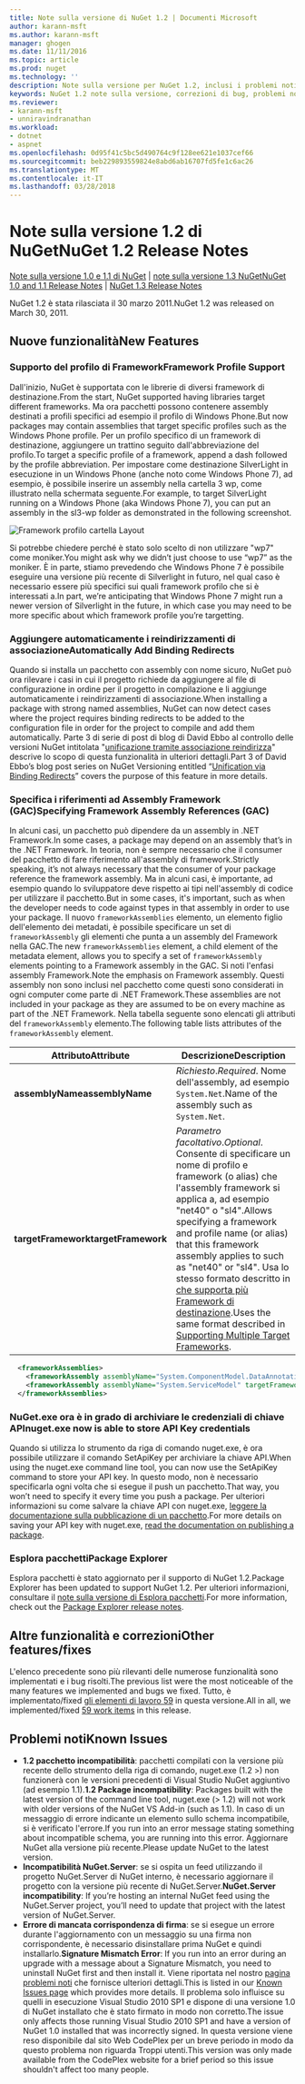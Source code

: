 ```yaml
---
title: Note sulla versione di NuGet 1.2 | Documenti Microsoft
author: karann-msft
ms.author: karann-msft
manager: ghogen
ms.date: 11/11/2016
ms.topic: article
ms.prod: nuget
ms.technology: ''
description: Note sulla versione per NuGet 1.2, inclusi i problemi noti, correzioni di bug, le funzionalità aggiunte e dcr.
keywords: NuGet 1.2 note sulla versione, correzioni di bug, problemi noti, aggiunta di funzionalità, eseguire
ms.reviewer:
- karann-msft
- unniravindranathan
ms.workload:
- dotnet
- aspnet
ms.openlocfilehash: 0d95f41c5bc5d490764c9f128ee621e1037cef66
ms.sourcegitcommit: beb229893559824e8abd6ab16707fd5fe1c6ac26
ms.translationtype: MT
ms.contentlocale: it-IT
ms.lasthandoff: 03/28/2018
---
```

# <a name="nuget-12-release-notes"></a><span data-ttu-id="05869-104">Note sulla versione 1.2 di NuGet</span><span class="sxs-lookup"><span data-stu-id="05869-104">NuGet 1.2 Release Notes</span></span>

<span data-ttu-id="05869-105">[Note sulla versione 1.0 e 1.1 di NuGet](../release-notes/nuget-1.1.md) | [note sulla versione 1.3 NuGet](../release-notes/nuget-1.3.md)</span><span class="sxs-lookup"><span data-stu-id="05869-105">[NuGet 1.0 and 1.1 Release Notes](../release-notes/nuget-1.1.md) | [NuGet 1.3 Release Notes](../release-notes/nuget-1.3.md)</span></span>

<span data-ttu-id="05869-106">NuGet 1.2 è stata rilasciata il 30 marzo 2011.</span><span class="sxs-lookup"><span data-stu-id="05869-106">NuGet 1.2 was released on March 30, 2011.</span></span>

## <a name="new-features"></a><span data-ttu-id="05869-107">Nuove funzionalità</span><span class="sxs-lookup"><span data-stu-id="05869-107">New Features</span></span>

### <a name="framework-profile-support"></a><span data-ttu-id="05869-108">Supporto del profilo di Framework</span><span class="sxs-lookup"><span data-stu-id="05869-108">Framework Profile Support</span></span>

<span data-ttu-id="05869-109">Dall'inizio, NuGet è supportata con le librerie di diversi framework di destinazione.</span><span class="sxs-lookup"><span data-stu-id="05869-109">From the start, NuGet supported having libraries target different frameworks.</span></span> <span data-ttu-id="05869-110">Ma ora pacchetti possono contenere assembly destinati a profili specifici ad esempio il profilo di Windows Phone.</span><span class="sxs-lookup"><span data-stu-id="05869-110">But now packages may contain assemblies that target specific profiles such as the Windows Phone profile.</span></span> <span data-ttu-id="05869-111">Per un profilo specifico di un framework di destinazione, aggiungere un trattino seguito dall'abbreviazione del profilo.</span><span class="sxs-lookup"><span data-stu-id="05869-111">To target a specific profile of a framework, append a dash followed by the profile abbreviation.</span></span> <span data-ttu-id="05869-112">Per impostare come destinazione SilverLight in esecuzione in un Windows Phone (anche noto come Windows Phone 7), ad esempio, è possibile inserire un assembly nella cartella 3 wp, come illustrato nella schermata seguente.</span><span class="sxs-lookup"><span data-stu-id="05869-112">For example, to target SilverLight running on a Windows Phone (aka Windows Phone 7), you can put an assembly in the sl3-wp folder as demonstrated in the following screenshot.</span></span>

![Framework profilo cartella Layout](./media/framework-profile-support.png)

<span data-ttu-id="05869-114">Si potrebbe chiedere perché è stato solo scelto di non utilizzare "wp7" come moniker.</span><span class="sxs-lookup"><span data-stu-id="05869-114">You might ask why we didn’t just choose to use “wp7” as the moniker.</span></span> <span data-ttu-id="05869-115">È in parte, stiamo prevedendo che Windows Phone 7 è possibile eseguire una versione più recente di Silverlight in futuro, nel qual caso è necessario essere più specifici sui quali framework profilo che si è interessati a.</span><span class="sxs-lookup"><span data-stu-id="05869-115">In part, we’re anticipating that Windows Phone 7 might run a newer version of Silverlight in the future, in which case you may need to be more specific about which framework profile you’re targetting.</span></span>

### <a name="automatically-add-binding-redirects"></a><span data-ttu-id="05869-116">Aggiungere automaticamente i reindirizzamenti di associazione</span><span class="sxs-lookup"><span data-stu-id="05869-116">Automatically Add Binding Redirects</span></span>

<span data-ttu-id="05869-117">Quando si installa un pacchetto con assembly con nome sicuro, NuGet può ora rilevare i casi in cui il progetto richiede da aggiungere al file di configurazione in ordine per il progetto in compilazione e li aggiunge automaticamente i reindirizzamenti di associazione.</span><span class="sxs-lookup"><span data-stu-id="05869-117">When installing a package with strong named assemblies, NuGet can now detect cases where the project requires binding redirects to be added to the configuration file in order for the project to compile and add them automatically.</span></span> <span data-ttu-id="05869-118">Parte 3 di serie di post di blog di David Ebbo al controllo delle versioni NuGet intitolata "[unificazione tramite associazione reindirizza](http://blog.davidebbo.com/2011/01/nuget-versioning-part-3-unification-via.html)" descrive lo scopo di questa funzionalità in ulteriori dettagli.</span><span class="sxs-lookup"><span data-stu-id="05869-118">Part 3 of David Ebbo’s blog post series on NuGet Versioning entitled “[Unification via Binding Redirects](http://blog.davidebbo.com/2011/01/nuget-versioning-part-3-unification-via.html)” covers the purpose of this feature in more details.</span></span>

<a name="framework-assembly-refs"></a>

### <a name="specifying-framework-assembly-references-gac"></a><span data-ttu-id="05869-119">Specifica i riferimenti ad Assembly Framework (GAC)</span><span class="sxs-lookup"><span data-stu-id="05869-119">Specifying Framework Assembly References (GAC)</span></span>

<span data-ttu-id="05869-120">In alcuni casi, un pacchetto può dipendere da un assembly in .NET Framework.</span><span class="sxs-lookup"><span data-stu-id="05869-120">In some cases, a package may depend on an assembly that’s in the .NET Framework.</span></span> <span data-ttu-id="05869-121">In teoria, non è sempre necessario che il consumer del pacchetto di fare riferimento all'assembly di framework.</span><span class="sxs-lookup"><span data-stu-id="05869-121">Strictly speaking, it’s not always necessary that the consumer of your package reference the framework assembly.</span></span> <span data-ttu-id="05869-122">Ma in alcuni casi, è importante, ad esempio quando lo sviluppatore deve rispetto ai tipi nell'assembly di codice per utilizzare il pacchetto.</span><span class="sxs-lookup"><span data-stu-id="05869-122">But in some cases, it's important, such as when the developer needs to code against types in that assembly in order to use your package.</span></span> <span data-ttu-id="05869-123">Il nuovo `frameworkAssemblies` elemento, un elemento figlio dell'elemento dei metadati, è possibile specificare un set di `frameworkAssembly` gli elementi che punta a un assembly del Framework nella GAC.</span><span class="sxs-lookup"><span data-stu-id="05869-123">The new `frameworkAssemblies` element, a child element of the metadata element, allows you to specify a set of `frameworkAssembly` elements pointing to a Framework assembly in the GAC.</span></span> <span data-ttu-id="05869-124">Si noti l'enfasi assembly Framework.</span><span class="sxs-lookup"><span data-stu-id="05869-124">Note the emphasis on Framework assembly.</span></span>
<span data-ttu-id="05869-125">Questi assembly non sono inclusi nel pacchetto come questi sono considerati in ogni computer come parte di .NET Framework.</span><span class="sxs-lookup"><span data-stu-id="05869-125">These assemblies are not included in your package as they are assumed to be on every machine  as part of the .NET Framework.</span></span> <span data-ttu-id="05869-126">Nella tabella seguente sono elencati gli attributi del `frameworkAssembly` elemento.</span><span class="sxs-lookup"><span data-stu-id="05869-126">The following table lists attributes of the `frameworkAssembly` element.</span></span>


|<span data-ttu-id="05869-127">Attributo</span><span class="sxs-lookup"><span data-stu-id="05869-127">Attribute</span></span> |<span data-ttu-id="05869-128">Descrizione</span><span class="sxs-lookup"><span data-stu-id="05869-128">Description</span></span>|
|----------------|-----------|
|<span data-ttu-id="05869-129">**assemblyName**</span><span class="sxs-lookup"><span data-stu-id="05869-129">**assemblyName**</span></span>|<span data-ttu-id="05869-130">*Richiesto*.</span><span class="sxs-lookup"><span data-stu-id="05869-130">*Required*.</span></span> <span data-ttu-id="05869-131">Nome dell'assembly, ad esempio `System.Net`.</span><span class="sxs-lookup"><span data-stu-id="05869-131">Name of the assembly such as `System.Net`.</span></span>|
|<span data-ttu-id="05869-132">**targetFramework**</span><span class="sxs-lookup"><span data-stu-id="05869-132">**targetFramework**</span></span>|<span data-ttu-id="05869-133">*Parametro facoltativo*.</span><span class="sxs-lookup"><span data-stu-id="05869-133">*Optional*.</span></span> <span data-ttu-id="05869-134">Consente di specificare un nome di profilo e framework (o alias) che l'assembly framework si applica a, ad esempio "net40" o "sl4".</span><span class="sxs-lookup"><span data-stu-id="05869-134">Allows specifying a framework and profile name (or alias) that this framework assembly applies to such as "net40" or "sl4".</span></span> <span data-ttu-id="05869-135">Usa lo stesso formato descritto in [che supporta più Framework di destinazione](../create-packages/supporting-multiple-target-frameworks.md).</span><span class="sxs-lookup"><span data-stu-id="05869-135">Uses the same format described in [Supporting Multiple Target Frameworks](../create-packages/supporting-multiple-target-frameworks.md).</span></span>|

```xml
  <frameworkAssemblies>
    <frameworkAssembly assemblyName="System.ComponentModel.DataAnnotations" targetFramework="net40" />
    <frameworkAssembly assemblyName="System.ServiceModel" targetFramework="net40" />
  </frameworkAssemblies>
```

### <a name="nugetexe-now-is-able-to-store-api-key-credentials"></a><span data-ttu-id="05869-136">NuGet.exe ora è in grado di archiviare le credenziali di chiave API</span><span class="sxs-lookup"><span data-stu-id="05869-136">nuget.exe now is able to store API Key credentials</span></span>

<span data-ttu-id="05869-137">Quando si utilizza lo strumento da riga di comando nuget.exe, è ora possibile utilizzare il comando SetApiKey per archiviare la chiave API.</span><span class="sxs-lookup"><span data-stu-id="05869-137">When using the nuget.exe command line tool, you can now use the SetApiKey command to store your API key.</span></span> <span data-ttu-id="05869-138">In questo modo, non è necessario specificarla ogni volta che si esegue il push un pacchetto.</span><span class="sxs-lookup"><span data-stu-id="05869-138">That way, you won’t need to specify it every time you push a package.</span></span> <span data-ttu-id="05869-139">Per ulteriori informazioni su come salvare la chiave API con nuget.exe, [leggere la documentazione sulla pubblicazione di un pacchetto](../create-packages/publish-a-package.md).</span><span class="sxs-lookup"><span data-stu-id="05869-139">For more details on saving your API key with nuget.exe, [read the documentation on publishing a package](../create-packages/publish-a-package.md).</span></span>

### <a name="package-explorer"></a><span data-ttu-id="05869-140">Esplora pacchetti</span><span class="sxs-lookup"><span data-stu-id="05869-140">Package Explorer</span></span>
<span data-ttu-id="05869-141">Esplora pacchetti è stato aggiornato per il supporto di NuGet 1.2.</span><span class="sxs-lookup"><span data-stu-id="05869-141">Package Explorer has been updated to support NuGet 1.2.</span></span> <span data-ttu-id="05869-142">Per ulteriori informazioni, consultare il [note sulla versione di Esplora pacchetti](http://nuget.codeplex.com/wikipage?title=New%20features%20in%20NuGet%20Package%20Explorer%201.0).</span><span class="sxs-lookup"><span data-stu-id="05869-142">For more information, check out the [Package Explorer release notes](http://nuget.codeplex.com/wikipage?title=New%20features%20in%20NuGet%20Package%20Explorer%201.0).</span></span>

## <a name="other-featuresfixes"></a><span data-ttu-id="05869-143">Altre funzionalità e correzioni</span><span class="sxs-lookup"><span data-stu-id="05869-143">Other features/fixes</span></span>

<span data-ttu-id="05869-144">L'elenco precedente sono più rilevanti delle numerose funzionalità sono implementati e i bug risolti.</span><span class="sxs-lookup"><span data-stu-id="05869-144">The previous list were the most noticeable of the many features we implemented and bugs we fixed.</span></span> <span data-ttu-id="05869-145">Tutto, è implementato/fixed [gli elementi di lavoro 59](http://nuget.codeplex.com/workitem/list/advanced?keyword=&status=All&type=All&priority=All&release=NuGet%201.2&assignedTo=All&component=All&sortField=Votes&sortDirection=Descending&page=0) in questa versione.</span><span class="sxs-lookup"><span data-stu-id="05869-145">All in all, we implemented/fixed [59 work items](http://nuget.codeplex.com/workitem/list/advanced?keyword=&status=All&type=All&priority=All&release=NuGet%201.2&assignedTo=All&component=All&sortField=Votes&sortDirection=Descending&page=0) in this release.</span></span>

## <a name="known-issues"></a><span data-ttu-id="05869-146">Problemi noti</span><span class="sxs-lookup"><span data-stu-id="05869-146">Known Issues</span></span>

* <span data-ttu-id="05869-147">**1.2 pacchetto incompatibilità**: pacchetti compilati con la versione più recente dello strumento della riga di comando, nuget.exe (1.2 >) non funzionerà con le versioni precedenti di Visual Studio NuGet aggiuntivo (ad esempio 1.1).</span><span class="sxs-lookup"><span data-stu-id="05869-147">**1.2 Package incompatibility**: Packages built with the latest version of the command line tool, nuget.exe (> 1.2) will not work with older versions of the NuGet VS Add-in (such as 1.1).</span></span> <span data-ttu-id="05869-148">In caso di un messaggio di errore indicante un elemento sullo schema incompatibile, si è verificato l'errore.</span><span class="sxs-lookup"><span data-stu-id="05869-148">If you run into an error message stating something about incompatible schema, you are running into this error.</span></span> <span data-ttu-id="05869-149">Aggiornare NuGet alla versione più recente.</span><span class="sxs-lookup"><span data-stu-id="05869-149">Please update NuGet to the latest version.</span></span>
* <span data-ttu-id="05869-150">**Incompatibilità NuGet.Server**: se si ospita un feed utilizzando il progetto NuGet.Server di NuGet interno, è necessario aggiornare il progetto con la versione più recente di NuGet.Server.</span><span class="sxs-lookup"><span data-stu-id="05869-150">**NuGet.Server incompatibility**: If you’re hosting an internal NuGet feed using the NuGet.Server project, you’ll need to update that project with the latest version of NuGet.Server.</span></span>
* <span data-ttu-id="05869-151">**Errore di mancata corrispondenza di firma**: se si esegue un errore durante l'aggiornamento con un messaggio su una firma non corrispondente, è necessario disinstallare prima NuGet e quindi installarlo.</span><span class="sxs-lookup"><span data-stu-id="05869-151">**Signature Mismatch Error**: If you run into an error during an upgrade with a message about a Signature Mismatch, you need to uninstall NuGet first and then install it.</span></span> <span data-ttu-id="05869-152">Viene riportata nel nostro [pagina problemi noti](../release-notes/known-issues.md) che fornisce ulteriori dettagli.</span><span class="sxs-lookup"><span data-stu-id="05869-152">This is listed in our [Known Issues page](../release-notes/known-issues.md) which provides more details.</span></span> <span data-ttu-id="05869-153">Il problema solo influisce su quelli in esecuzione Visual Studio 2010 SP1 e dispone di una versione 1.0 di NuGet installato che è stato firmato in modo non corretto.</span><span class="sxs-lookup"><span data-stu-id="05869-153">The issue only affects those running Visual Studio 2010 SP1 and have a version of NuGet 1.0 installed that was incorrectly signed.</span></span> <span data-ttu-id="05869-154">In questa versione viene reso disponibile dal sito Web CodePlex per un breve periodo in modo da questo problema non riguarda Troppi utenti.</span><span class="sxs-lookup"><span data-stu-id="05869-154">This version was only made available from the CodePlex website for a brief period so this issue shouldn't affect too many people.</span></span>